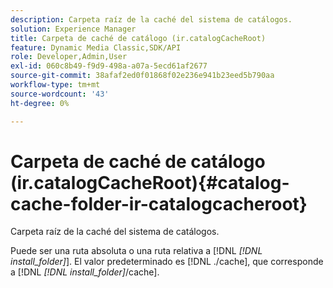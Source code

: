 ```yaml
---
description: Carpeta raíz de la caché del sistema de catálogos.
solution: Experience Manager
title: Carpeta de caché de catálogo (ir.catalogCacheRoot)
feature: Dynamic Media Classic,SDK/API
role: Developer,Admin,User
exl-id: 060c8b49-f9d9-498a-a07a-5ecd61af2677
source-git-commit: 38afaf2ed0f01868f02e236e941b23eed5b790aa
workflow-type: tm+mt
source-wordcount: '43'
ht-degree: 0%

---
```


# Carpeta de caché de catálogo (ir.catalogCacheRoot){#catalog-cache-folder-ir-catalogcacheroot}

Carpeta raíz de la caché del sistema de catálogos.

Puede ser una ruta absoluta o una ruta relativa a [!DNL *[!DNL install_folder]*]. El valor predeterminado es [!DNL ./cache], que corresponde a [!DNL *[!DNL install_folder]*/cache].
